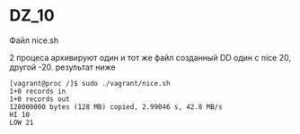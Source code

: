 # DZ_10
Файл nice.sh 

2 процеса архивируют один и тот же файл созданный DD 
один с nice 20, другой -20.
результат ниже

```
[vagrant@proc /]$ sudo ./vagrant/nice.sh
1+0 records in
1+0 records out
128000000 bytes (128 MB) copied, 2.99046 s, 42.8 MB/s
HI 10
LOW 21
```